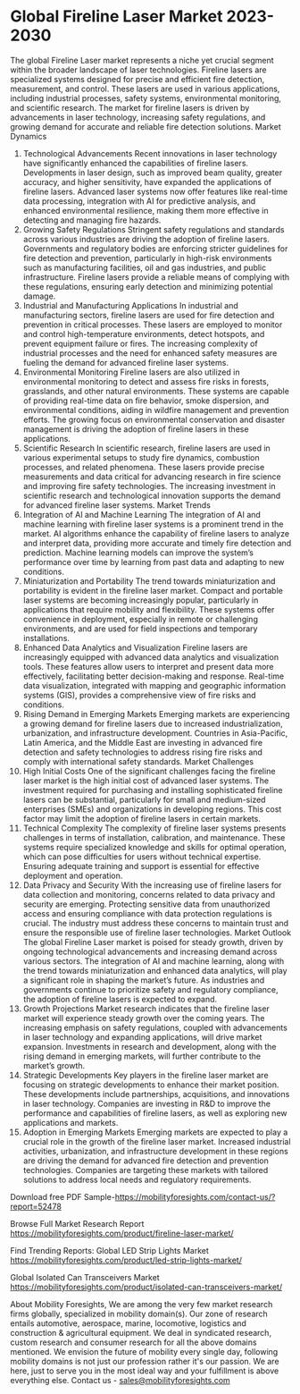 # Global Fireline Laser Market 2023-2030
The global Fireline Laser market represents a niche yet crucial segment within the broader landscape of laser technologies. Fireline lasers are specialized systems designed for precise and efficient fire detection, measurement, and control. These lasers are used in various applications, including industrial processes, safety systems, environmental monitoring, and scientific research. The market for fireline lasers is driven by advancements in laser technology, increasing safety regulations, and growing demand for accurate and reliable fire detection solutions.
Market Dynamics
1. Technological Advancements
Recent innovations in laser technology have significantly enhanced the capabilities of fireline lasers. Developments in laser design, such as improved beam quality, greater accuracy, and higher sensitivity, have expanded the applications of fireline lasers. Advanced laser systems now offer features like real-time data processing, integration with AI for predictive analysis, and enhanced environmental resilience, making them more effective in detecting and managing fire hazards.
2. Growing Safety Regulations
Stringent safety regulations and standards across various industries are driving the adoption of fireline lasers. Governments and regulatory bodies are enforcing stricter guidelines for fire detection and prevention, particularly in high-risk environments such as manufacturing facilities, oil and gas industries, and public infrastructure. Fireline lasers provide a reliable means of complying with these regulations, ensuring early detection and minimizing potential damage.
3. Industrial and Manufacturing Applications
In industrial and manufacturing sectors, fireline lasers are used for fire detection and prevention in critical processes. These lasers are employed to monitor and control high-temperature environments, detect hotspots, and prevent equipment failure or fires. The increasing complexity of industrial processes and the need for enhanced safety measures are fueling the demand for advanced fireline laser systems.
4. Environmental Monitoring
Fireline lasers are also utilized in environmental monitoring to detect and assess fire risks in forests, grasslands, and other natural environments. These systems are capable of providing real-time data on fire behavior, smoke dispersion, and environmental conditions, aiding in wildfire management and prevention efforts. The growing focus on environmental conservation and disaster management is driving the adoption of fireline lasers in these applications.
5. Scientific Research
In scientific research, fireline lasers are used in various experimental setups to study fire dynamics, combustion processes, and related phenomena. These lasers provide precise measurements and data critical for advancing research in fire science and improving fire safety technologies. The increasing investment in scientific research and technological innovation supports the demand for advanced fireline laser systems.
Market Trends
1. Integration of AI and Machine Learning
The integration of AI and machine learning with fireline laser systems is a prominent trend in the market. AI algorithms enhance the capability of fireline lasers to analyze and interpret data, providing more accurate and timely fire detection and prediction. Machine learning models can improve the system’s performance over time by learning from past data and adapting to new conditions.
2. Miniaturization and Portability
The trend towards miniaturization and portability is evident in the fireline laser market. Compact and portable laser systems are becoming increasingly popular, particularly in applications that require mobility and flexibility. These systems offer convenience in deployment, especially in remote or challenging environments, and are used for field inspections and temporary installations.
3. Enhanced Data Analytics and Visualization
Fireline lasers are increasingly equipped with advanced data analytics and visualization tools. These features allow users to interpret and present data more effectively, facilitating better decision-making and response. Real-time data visualization, integrated with mapping and geographic information systems (GIS), provides a comprehensive view of fire risks and conditions.
4. Rising Demand in Emerging Markets
Emerging markets are experiencing a growing demand for fireline lasers due to increased industrialization, urbanization, and infrastructure development. Countries in Asia-Pacific, Latin America, and the Middle East are investing in advanced fire detection and safety technologies to address rising fire risks and comply with international safety standards.
Market Challenges
1. High Initial Costs
One of the significant challenges facing the fireline laser market is the high initial cost of advanced laser systems. The investment required for purchasing and installing sophisticated fireline lasers can be substantial, particularly for small and medium-sized enterprises (SMEs) and organizations in developing regions. This cost factor may limit the adoption of fireline lasers in certain markets.
2. Technical Complexity
The complexity of fireline laser systems presents challenges in terms of installation, calibration, and maintenance. These systems require specialized knowledge and skills for optimal operation, which can pose difficulties for users without technical expertise. Ensuring adequate training and support is essential for effective deployment and operation.
3. Data Privacy and Security
With the increasing use of fireline lasers for data collection and monitoring, concerns related to data privacy and security are emerging. Protecting sensitive data from unauthorized access and ensuring compliance with data protection regulations is crucial. The industry must address these concerns to maintain trust and ensure the responsible use of fireline laser technologies.
Market Outlook
The global Fireline Laser market is poised for steady growth, driven by ongoing technological advancements and increasing demand across various sectors. The integration of AI and machine learning, along with the trend towards miniaturization and enhanced data analytics, will play a significant role in shaping the market’s future. As industries and governments continue to prioritize safety and regulatory compliance, the adoption of fireline lasers is expected to expand.
1. Growth Projections
Market research indicates that the fireline laser market will experience steady growth over the coming years. The increasing emphasis on safety regulations, coupled with advancements in laser technology and expanding applications, will drive market expansion. Investments in research and development, along with the rising demand in emerging markets, will further contribute to the market’s growth.
2. Strategic Developments
Key players in the fireline laser market are focusing on strategic developments to enhance their market position. These developments include partnerships, acquisitions, and innovations in laser technology. Companies are investing in R&D to improve the performance and capabilities of fireline lasers, as well as exploring new applications and markets.
3. Adoption in Emerging Markets
Emerging markets are expected to play a crucial role in the growth of the fireline laser market. Increased industrial activities, urbanization, and infrastructure development in these regions are driving the demand for advanced fire detection and prevention technologies. Companies are targeting these markets with tailored solutions to address local needs and regulatory requirements.

Download free PDF Sample-https://mobilityforesights.com/contact-us/?report=52478


Browse Full Market Research Report 
https://mobilityforesights.com/product/fireline-laser-market/

Find Trending Reports:
Global LED Strip Lights Market 
https://mobilityforesights.com/product/led-strip-lights-market/

Global Isolated Can Transceivers Market 
https://mobilityforesights.com/product/isolated-can-transceivers-market/



About Mobility Foresights,
We are among the very few market research firms globally, specialized in mobility domain(s). Our zone of research entails automotive, aerospace, marine, locomotive, logistics and construction & agricultural equipment. We deal in syndicated research, custom research and consumer research for all the above domains mentioned.
We envision the future of mobility every single day, following mobility domains is not just our profession rather it's our passion. We are here, just to serve you in the most ideal way and your fulfillment is above everything else. Contact us -  sales@mobilityforesights.com 

